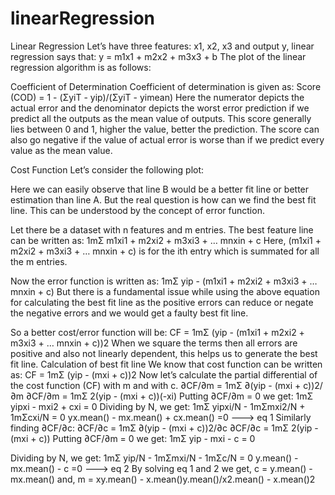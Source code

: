 # linearRegression
Linear Regression
Let’s have three features: x1, x2, x3 and output y, linear regression says that: 
y = m1x1 + m2x2 + m3x3 + b
The plot of the linear regression algorithm is as follows:

Coefficient of Determination
Coefficient of determination is given as: 
Score (COD) = 1 - (ΣyiT - yip)/(ΣyiT - yimean)
Here the numerator depicts the actual error and the denominator depicts the worst error prediction if we predict all the outputs as the mean value of outputs. This score generally lies between 0 and 1, higher the value, better the prediction. The score can also go negative if the value of actual error is worse than if we predict every value as the mean value.





Cost Function
Let’s consider the following plot:


Here we can easily observe that line B would be a better fit line or better estimation than line A. But the real question is how can we find the best fit line. This can be understood by the concept of error function.

Let there be a dataset with n features and m entries. The best feature line can be written as:
1mΣ m1xi1 + m2xi2 + m3xi3 + … mnxin + c
Here, (m1xi1 + m2xi2 + m3xi3 + … mnxin + c) is for the ith entry which is summated for all the m entries.

Now the error function is written as: 
1mΣ yip - (m1xi1 + m2xi2 + m3xi3 + … mnxin + c)
But there is a fundamental issue while using the above equation for calculating the best fit line as the positive errors can reduce or negate the negative errors and we would get a faulty best fit line.



So a better cost/error function will be:
CF = 1mΣ (yip - (m1xi1 + m2xi2 + m3xi3 + … mnxin + c))2
When we square the terms then all errors are positive and also not linearly dependent, this helps us to generate the best fit line.
Calculation of best fit line
We know that cost function can be written as:
CF = 1mΣ (yip - (mxi + c))2
Now let’s calculate the partial differential of the cost function (CF) with m and with c.
∂CF/∂m = 1mΣ ∂(yip - (mxi + c))2/∂m
∂CF/∂m = 1mΣ 2(yip - (mxi + c))(-xi)
Putting ∂CF/∂m = 0 we get:
1mΣ yipxi - mxi2 + cxi = 0 
Dividing by N, we get:
1mΣ yipxi/N - 1mΣmxi2/N + 1mΣcxi/N = 0 
yx.mean() - mx.mean() + cx.mean() =0 ---> eq 1
Similarly finding ∂CF/∂c:
∂CF/∂c = 1mΣ ∂(yip - (mxi + c))2/∂c
∂CF/∂c = 1mΣ 2(yip - (mxi + c))
Putting ∂CF/∂m = 0 we get:
1mΣ yip - mxi - c = 0 


Dividing by N, we get:
1mΣ yip/N - 1mΣmxi/N - 1mΣc/N = 0 
y.mean() - mx.mean() - c =0 ---> eq 2
By solving eq 1 and 2 we get,
c = y.mean() - mx.mean() and,
m = xy.mean() - x.mean()y.mean()/x2.mean() - x.mean()2
